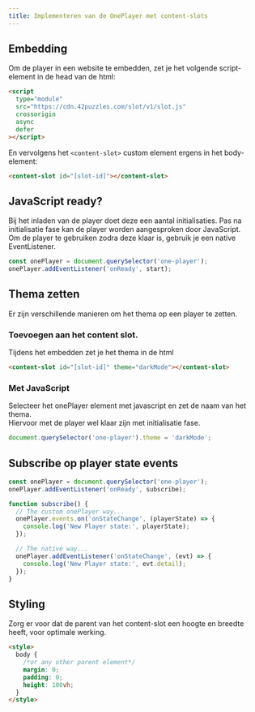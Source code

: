 ```yaml
---
title: Implementeren van de OnePlayer met content-slots
---
```


## Embedding

Om de player in een website te embedden, zet je het volgende script-element in de head van de html:

```html
<script
  type="module"
  src="https://cdn.42puzzles.com/slot/v1/slot.js"
  crossorigin
  async
  defer
></script>
```

En vervolgens het `<content-slot>` custom element ergens in het body-element:

```html
<content-slot id="[slot-id]"></content-slot>
```

## JavaScript ready?

Bij het inladen van de player doet deze een aantal initialisaties. Pas na initialisatie fase kan de player worden aangesproken door JavaScript.  
Om de player te gebruiken zodra deze klaar is, gebruik je een native EventListener.

```js
const onePlayer = document.querySelector('one-player');
onePlayer.addEventListener('onReady', start);
```

## Thema zetten

Er zijn verschillende manieren om het thema op een player te zetten.

### Toevoegen aan het content slot.

Tijdens het embedden zet je het thema in de html

```html
<content-slot id="[slot-id]" theme="darkMode"></content-slot>
```

### Met JavaScript

Selecteer het onePlayer element met javascript en zet de naam van het thema.  
Hiervoor met de player wel klaar zijn met initialisatie fase.

```js
document.querySelector('one-player').theme = 'darkMode';
```

## Subscribe op player state events

```js
const onePlayer = document.querySelector('one-player');
onePlayer.addEventListener('onReady', subscribe);

function subscribe() {
  // The custom onePlayer way...
  onePlayer.events.on('onStateChange', (playerState) => {
    console.log('New Player state:', playerState);
  });

  // The native way...
  onePlayer.addEventListener('onStateChange', (evt) => {
    console.log('New Player state:', evt.detail);
  });
}
```

## Styling

Zorg er voor dat de parent van het content-slot een hoogte en breedte heeft, voor optimale werking.

```html
<style>
  body {
    /*or any other parent element*/
    margin: 0;
    padding: 0;
    height: 100vh;
  }
</style>
```
